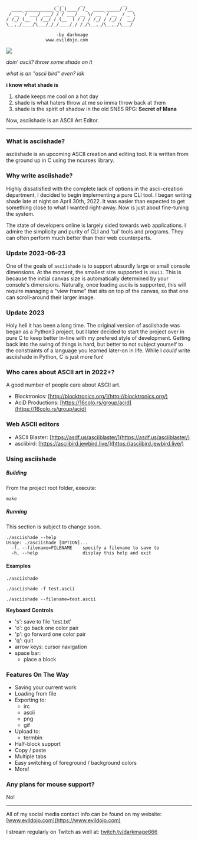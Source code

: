 ```
                   _ _      __              __   
  ____ ___________(_|_)____/ /_  ____ _____/ /__ 
 / __ `/ ___/ ___/ / / ___/ __ \/ __ `/ __  / _ \
/ /_/ (__  ) /__/ / (__  ) / / / /_/ / /_/ /  __/
\__,_/____/\___/_/_/____/_/ /_/\__,_/\__,_/\___/ 

                   -by darkmage 
               www.evildojo.com
```

<img src="https://raw.githubusercontent.com/mikedesu/asciishade/main/preview.png"/>

*doin' ascii? throw some shade on it*

*what is an "ascii bird" even? idk*

**i know what shade is**

1. shade keeps me cool on a hot day
2. shade is what haters throw at me so imma throw back at them
3. shade is the spirit of shadow in the old SNES RPG: **Secret of Mana**

Now, asciishade is an ASCII Art Editor.

-----

### What is asciishade?

asciishade is an upcoming ASCII creation and editing tool.
It is written from the ground up in C using the ncurses library.

### Why write asciishade?

Highly dissatisfied with the complete lack of options in the ascii-creation department, I decided to begin implementing a pure CLI tool. I began writing shade late at night on April 30th, 2022. It was easier than expected to get something close to what I wanted right-away. Now is just about fine-tuning the system.

The state of developers online is largely sided towards web applications. I admire the simplicity and purity of CLI and 'tui' tools and programs. They can often perform much better than their web counterparts. 

### Update 2023-06-23

One of the goals of `asciishade` is to support absurdly large or small console dimensions. At the moment, the smallest size supported is `20x11`. This is because the initial canvas size is automatically determined by your console's dimensions. Naturally, once loading asciis is supported, this will require managing a "view frame" that sits on top of the canvas, so that one can scroll-around their larger image.

### Update 2023

Holy hell it has been a long time. The original version of asciishade was began as a Python3 project, but I later decided to start the project over in pure C to keep better in-line with my prefered style of development. Getting back into the swing of things is hard, but better to not subject yourself to the constraints of a language you learned later-on in life. While I *could* write asciishade in Python, C is just more fun!

### Who cares about ASCII art in 2022+?

A good number of people care about ASCII art.

- Blocktronics: [http://blocktronics.org/](http://blocktronics.org/)
- AciD Productions: [https://16colo.rs/group/acid](https://16colo.rs/group/acid)

### Web ASCII editors

- ASCII Blaster: [https://asdf.us/asciiblaster/](https://asdf.us/asciiblaster/)
- asciibird: [https://asciibird.jewbird.live/](https://asciibird.jewbird.live/)

### Using asciishade

##### Building

From the project root folder, execute:

```
make
```

##### Running

This section is subject to change soon.

```
./asciishade --help
Usage: ./asciishade [OPTION]...
  -f, --filename=FILENAME    specify a filename to save to
  -h, --help                 display this help and exit
```

#### Examples

```
./asciishade 

./asciishade -f test.ascii

./asciishade --filename=test.ascii
```


**Keyboard Controls**

- 's': save to file 'test.txt'
- 'o': go back one color pair
- 'p': go forward one color pair
- 'q': quit
- arrow keys: cursor navigation
- space bar: 
    - place a block

### Features On The Way

- Saving your current work
- Loading from file
- Exporting to:
    - irc
    - ascii
    - png
    - gif
- Upload to:
    - termbin
- Half-block support
- Copy / paste
- Multiple tabs
- Easy switching of foreground / background colors
- More!

### Any plans for mouse support?

No!

-----

All of my social media contact info can be found on my website: [www.evildojo.com](https://www.evildojo.com)

I stream regularly on Twitch as well at: [twitch.tv/darkmage666](https://www.twitch.tv/darkmage666)

